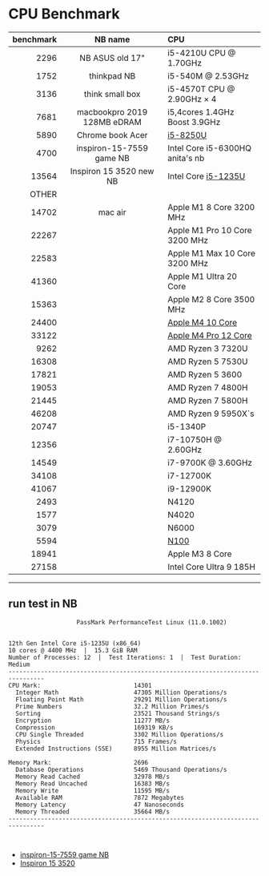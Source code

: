 CPU Benchmark
=============

 |  benchmark  |  NB name    |  CPU  | 
 |    -:  |  :-:  |  :-  | 
 |  2296 |  NB ASUS old 17"    | i5-4210U CPU @ 1.70GHz  | 
 |  1752 |  thinkpad NB     | i5-540M @ 2.53GHz | 
 |  3136 |  think small box  | i5-4570T CPU @ 2.90GHz × 4 | 
 |  7681 |  macbookpro 2019 128MB eDRAM | i5,4cores 1.4GHz Boost 3.9GHz  | 
 |  5890 |  Chrome book Acer  |  [i5-8250U](https://www.cpubenchmark.net/cpu.php?cpu=Intel+Core+i5-8250U+%40+1.60GHz) | 
 |  4700  |  inspiron-15-7559 game NB |  Intel Core i5-6300HQ anita's nb | 
 | 13564  |  Inspiron 15 3520 new NB |  Intel Core [i5-1235U](https://www.cpubenchmark.net/cpu.php?cpu=Intel+Core+i5-1235U)  | 
 | OTHER | 
 | 14702 |  mac air  | Apple M1 8 Core 3200 MHz | 
 | 22267 |  | Apple M1 Pro 10 Core 3200 MHz | 
 | 22583 |  | Apple M1 Max 10 Core 3200 MHz  | 
 | 41360 |  | Apple M1 Ultra 20 Core | 
 | 15363 |  | Apple M2 8 Core 3500 MHz | 
 | 24400 | | [Apple M4 10 Core](https://www.cpubenchmark.net/cpu.php?cpu=Apple+M4+10+Core) |
 | 33122 | | [Apple M4 Pro 12 Core](https://www.cpubenchmark.net/cpu.php?cpu=Apple+M4+Pro+12+Core)|
 | 9262  |  | AMD Ryzen 3 7320U | 
 | 16308 |  | AMD Ryzen 5 7530U | 
 | 17821 |  | AMD Ryzen 5 3600 | 
 | 19053 |  | AMD Ryzen 7 4800H | 
 | 21445 |  | AMD Ryzen 7 5800H | 
 | 46208 |  | AMD Ryzen 9 5950X`s | 
 | 20747 |  | i5-1340P | 
 | 12356 |  | i7-10750H @ 2.60GHz | 
 | 14549 |  | i7-9700K @ 3.60GHz | 
 | 34108 |  | i7-12700K | 
 | 41067 |  | i9-12900K | 
 |  2493 |  | N4120  | 
 |  1577 |  | N4020 | 
 | 3079  |  | N6000 | 
 | 5594 | | [N100](https://www.cpubenchmark.net/cpu.php?cpu=Intel+N100&id=5157) |
| 18941 | | Apple M3 8 Core |
| 27158 | | Intel Core Ultra 9 185H |



-------------------------------------------------------------

## run test in NB
```
                   PassMark PerformanceTest Linux (11.0.1002)


12th Gen Intel Core i5-1235U (x86_64)
10 cores @ 4400 MHz  |  15.3 GiB RAM
Number of Processes: 12  |  Test Iterations: 1  |  Test Duration: Medium
--------------------------------------------------------------------------------
CPU Mark:                          14301
  Integer Math                     47305 Million Operations/s
  Floating Point Math              29291 Million Operations/s
  Prime Numbers                    32.2 Million Primes/s
  Sorting                          23521 Thousand Strings/s
  Encryption                       11277 MB/s
  Compression                      169319 KB/s
  CPU Single Threaded              3302 Million Operations/s
  Physics                          715 Frames/s
  Extended Instructions (SSE)      8955 Million Matrices/s

Memory Mark:                       2696
  Database Operations              5469 Thousand Operations/s
  Memory Read Cached               32978 MB/s
  Memory Read Uncached             16383 MB/s
  Memory Write                     11595 MB/s
  Available RAM                    7872 Megabytes
  Memory Latency                   47 Nanoseconds
  Memory Threaded                  35664 MB/s
--------------------------------------------------------------------------------



```





- [inspiron-15-7559 game NB](https://dl.dell.com/manuals/all-products/esuprt_laptop/esuprt_inspiron_laptop/inspiron-15-7559-laptop_reference%20guide_en-us.pdf)
- [Inspiron 15 3520](https://www.dell.com/support/manuals/en-us/inspiron-15-3520-laptop/inspiron_3520_ss/processor?guid=guid-3fa8a438-c8cd-4d01-b101-3924958b26fe&lang=en-us)

